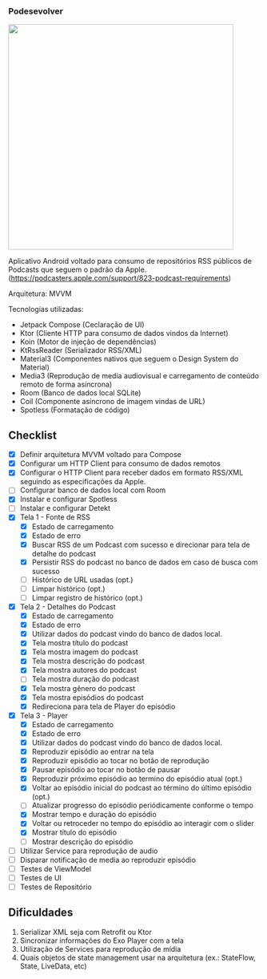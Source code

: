 ### Podesevolver

<img src="https://github.com/user-attachments/assets/1d2989a0-ad9c-4125-a145-4d31b1b0974c" height="450px"/>

Aplicativo Android voltado para consumo de repositórios RSS públicos de Podcasts que seguem o padrão da Apple. (https://podcasters.apple.com/support/823-podcast-requirements)

Arquitetura: MVVM

Tecnologias utilizadas:
- Jetpack Compose (Ceclaração de UI)
- Ktor (Cliente HTTP para consumo de dados vindos da Internet)
- Koin (Motor de injeção de dependências)
- KtRssReader (Serializador RSS/XML)
- Material3 (Componentes nativos que seguem o Design System do Material)
- Media3 (Reprodução de media audiovisual e carregamento de conteúdo remoto de forma asíncrona)
- Room (Banco de dados local SQLite)
- Coil (Componente asíncrono de imagem vindas de URL)
- Spotless (Formatação de código)

## Checklist

- [X] Definir arquitetura MVVM voltado para Compose
- [X] Configurar um HTTP Client para consumo de dados remotos
- [X] Configurar o HTTP Client para receber dados em formato RSS/XML seguindo as especificações da Apple.
- [ ] Configurar banco de dados local com Room
- [X] Instalar e configurar Spotless
- [ ] Instalar e configurar Detekt
- [X] Tela 1 - Fonte de RSS
  - [X] Estado de carregamento
  - [X] Estado de erro
  - [X] Buscar RSS de um Podcast com sucesso e direcionar para tela de detalhe do podcast
  - [X] Persistir RSS do podcast no banco de dados em caso de busca com sucesso
  - [ ] Histórico de URL usadas (opt.)
  - [ ] Limpar histórico (opt.)
  - [ ] Limpar registro de histórico (opt.)
- [X] Tela 2 - Detalhes do Podcast
  - [X] Estado de carregamento
  - [X] Estado de erro
  - [X] Utilizar dados do podcast vindo do banco de dados local.
  - [X] Tela mostra título do podcast
  - [X] Tela mostra imagem do podcast
  - [X] Tela mostra descrição do podcast
  - [X] Tela mostra autores do podcast
  - [ ] Tela mostra duração do podcast
  - [X] Tela mostra gênero do podcast
  - [X] Tela mostra episódios do podcast
  - [X] Redireciona para tela de Player do episódio
- [X] Tela 3 - Player
  - [X] Estado de carregamento
  - [X] Estado de erro
  - [X] Utilizar dados do podcast vindo do banco de dados local.
  - [X] Reproduzir episódio ao entrar na tela
  - [X] Reproduzir episódio ao tocar no botão de reprodução
  - [X] Pausar episódio ao tocar no botão de pausar
  - [X] Reproduzir próximo episódio ao termino do episódio atual (opt.)
  - [X] Voltar ao episódio inicial do podcast ao término do último episódio (opt.)
  - [ ] Atualizar progresso do episódio periódicamente conforme o tempo
  - [X] Mostrar tempo e duração do episódio
  - [X] Voltar ou retroceder no tempo do episódio ao interagir com o slider
  - [X] Mostrar título do episódio
  - [ ] Mostrar descrição do episódio
- [ ] Utilizar Service para reprodução de audio
- [ ] Disparar notificação de media ao reproduzir episódio
- [ ] Testes de ViewModel
- [ ] Testes de UI
- [ ] Testes de Repositório

## Dificuldades

1. Serializar XML seja com Retrofit ou Ktor
2. Sincronizar informações do Exo Player com a tela
3. Utilização de Services para reprodução de mídia
4. Quais objetos de state management usar na arquitetura (ex.: StateFlow, State, LiveData, etc)
